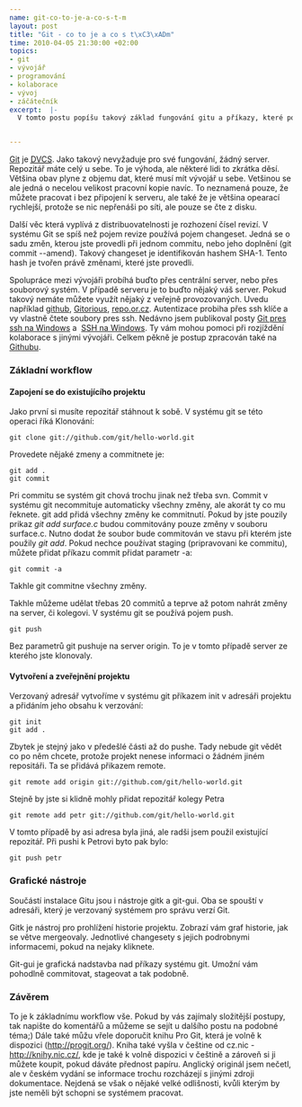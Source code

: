 ```yaml
--- 
name: git-co-to-je-a-co-s-t-m
layout: post
title: "Git - co to je a co s t\xC3\xADm"
time: 2010-04-05 21:30:00 +02:00
topics: 
- git
- vývojář
- programování
- kolaborace
- vývoj
- záčátečník
excerpt:  |-
  V tomto postu popíšu takový základ fungování gitu a příkazy, které použijete při práci nejčastěji.


---
```

[Git](http://git-scm.com) je <a href="http://en.wikipedia.org/wiki/Distributed_version_control_system"><abbr title="Distribuovaný/Decentralizovaný Systém pro Kontrolu Verzí">DVCS</abbr></a>. Jako takový nevyžaduje pro své fungování, žádný server. Repozitář máte celý u sebe. To je výhoda, ale některé lidi to zkrátka děsí. Většina obav plyne z objemu dat, které musí mít vývojář u sebe. Vetšinou se ale jedná o necelou velikost pracovní kopie navíc. To neznamená pouze, že můžete pracovat i bez připojení k serveru, ale také že je většina opearací rychlejší, protože se nic nepřenáši po síti, ale pouze se čte z disku.

Další věc která vyplívá z distribuovatelnosti je rozhození čísel revizí. V systému Git se spíš než pojem revize používá pojem changeset. Jedná se o sadu změn, kterou jste provedli při jednom commitu, nebo jeho doplnění (git commit --amend). Takový changeset je identifikován hashem SHA-1. Tento hash je tvořen právě změnami, které jste provedli.

Spolupráce mezi vývojáři probíhá buďto přes centrální server, nebo přes souborový systém. V případě serveru je to buďto nějaký váš server. Pokud takový nemáte můžete využít nějaký z veřejně provozovaných. Uvedu například <a href="http://github.com/">github</a>, <a href="http://gitorious.org/">Gitorious</a>, <a href="http://repo.or.cz/">repo.or.cz</a>. Autentizace probiha přes ssh klíče a vy vlastně čtete soubory pres ssh. Nedávno jsem publikoval posty <a href="http://www.rooland.cz/system/2010/03/31/git-pres-ssh-na-windows/">Git pres ssh na Windows</a> a  <a href="http://www.rooland.cz/komunikace/2009/12/ssh-na-windows/">SSH na Windows</a>. Ty vám mohou pomoci při rozjíždění kolaborace s jinými vývojáři. Celkem pěkně je postup zpracován také na <a href="http://help.github.com/msysgit-key-setup/">Githubu</a>.

### Základní workflow
#### Zapojení se do existujícího projektu

Jako první si musíte repozitář stáhnout k sobě. V systému git se této operaci říká Klonování:

    git clone git://github.com/git/hello-world.git

Provedete nějaké zmeny a commitnete je:

    git add .
    git commit

Pri commitu se systém git chová trochu jinak než třeba svn. Commit v systému git necommituje automaticky všechny změny, ale akorát ty co mu řeknete. git add přidá všechny změny ke commitnutí. Pokud by jste pouzily prikaz <em>git add surface.c</em> budou commitovány pouze změny v souboru surface.c. Nutno dodat že soubor bude commitován ve stavu při kterém jste použily <em>git add</em>. Pokud nechce používat staging (pripravovani ke commitu), můžete přidat příkazu commit přidat parametr -a:

    git commit -a

Takhle git commitne všechny změny.

Takhle můžeme udělat třebas 20 commitů a teprve až potom nahrát změny na server, či kolegovi. V systému git se používá pojem push.

    git push

Bez parametrů git pushuje na server origin. To je v tomto případě server ze kterého jste klonovaly.

#### Vytvoření a zveřejnění projektu

Verzovaný adresář vytvoříme v systému git příkazem init v adresáři projektu a přidáním jeho obsahu k verzování:

    git init
    git add .

Zbytek je stejný jako v předešlé části až do pushe. Tady nebude git vědět co po něm chcete, protože projekt nenese informaci o žádném jiném repositáři. Ta se přidává přikazem remote.

    git remote add origin git://github.com/git/hello-world.git

Stejně by jste si klidně mohly přidat repozitář kolegy Petra

    git remote add petr git://github.com/git/hello-world.git

V tomto případě by asi adresa byla jiná, ale radši jsem použil existující repozitář. Při pushi k Petrovi byto pak bylo:

    git push petr


### Grafické nástroje

Součástí instalace Gitu jsou i nástroje gitk a git-gui. Oba se spouští v adresáři, který je verzovaný systémem pro správu verzí Git.

Gitk je nástroj pro prohlížení historie projektu. Zobrazí vám graf historie, jak se větve mergeovaly. Jednotlivé changesety s jejich podrobnymi informacemi, pokud na nejaky kliknete.

Git-gui je grafická nadstavba nad příkazy systému git. Umožní vám pohodlně commitovat, stageovat a tak podobně.

### Závěrem

To je k základnímu workflow vše. Pokud by vás zajímaly složitější postupy, tak napište do komentářů a můžeme se sejít u dalšího postu na podobné téma;) Dále také můžu vřele doporučit knihu Pro Git, která je volně k dispozici (<a href="http://progit.org/">http://progit.org/</a>). Kniha také vyšla v češtine od cz.nic - <a href="http://knihy.nic.cz/">http://knihy.nic.cz/</a>, kde je také k volně dispozici v češtině a zároveň si ji můžete koupit, pokud dáváte přednost papíru. Anglický originál jsem nečetl, ale v českém vydání se informace trochu rozcházejí s jinými zdroji dokumentace. Nejdená se však o nějaké velké odlišnosti, kvůli kterým by jste neměli být schopni se systémem pracovat.
